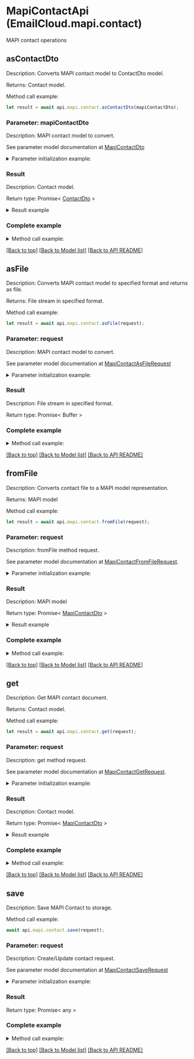 # MapiContactApi (EmailCloud.mapi.contact)

MAPI contact operations

<a name="asContactDto"></a>
## **asContactDto**

Description: Converts MAPI contact model to ContactDto model.             

Returns: Contact model.

Method call example:
```typescript
let result = await api.mapi.contact.asContactDto(mapiContactDto);
```

### Parameter: mapiContactDto

Description: MAPI contact model to convert.

See parameter model documentation at [MapiContactDto](MapiContactDto.md)

<details>
    <summary>Parameter initialization example:</summary>
    
```typescript
let mapiContactDto = Models.mapiContactDto()
    .electronicAddresses(Models.mapiContactElectronicAddressPropertySetDto()
        .defaultEmailAddress(Models.mapiContactElectronicAddressDto()
            .emailAddress('email@aspose.com')
            .build())
        .build())
    .nameInfo(Models.mapiContactNamePropertySetDto()
        .givenName('Alex')
        .surname('Thomas')
        .build())
    .personalInfo(Models.mapiContactPersonalInfoPropertySetDto()
        .businessHomePage('www.aspose.com')
        .build())
    .professionalInfo(Models.mapiContactProfessionalPropertySetDto()
        .profession('GENERAL DIRECTOR')
        .build())
    .telephones(Models.mapiContactTelephonePropertySetDto()
        .primaryTelephoneNumber('+49 211 4247 21')
        .build())
    .build();
```

</details>

### Result

Description: Contact model.

Return type: Promise< [ContactDto](ContactDto.md) >

<details>
    <summary>Result example</summary>

```typescript
let result = Models.contactDto()
    .attachments([
        Models.attachment()
            .name('attachment.txt')
            .base64Data('U29tZSBmaWxlIGNvbnRlbnQ=')
            .build()])
    .displayName('Alex Thomas')
    .emailAddresses([
        Models.emailAddress()
            .category(Models.enumWithCustomOfEmailAddressCategory()
                .value('Custom')
                .description('Partners')
                .build())
            .displayName('Alex Thomas Partners')
            .preferred(true)
            .address('email@aspose.com')
            .build()])
    .gender('Male')
    .givenName('Alex')
    .phoneNumbers([
        Models.phoneNumber()
            .category(Models.enumWithCustomOfPhoneNumberCategory()
                .value('Office')
                .build())
            .number('+49 211 4247 21')
            .preferred(true)
            .build()])
    .profession('GENERAL DIRECTOR')
    .surname('Thomas')
    .urls([
        Models.url()
            .category(Models.enumWithCustomOfUrlCategory()
                .value('Work')
                .build())
            .preferred(true)
            .href('www.aspose.com')
            .build()])
    .build();
```

</details>


### Complete example

<details>
    <summary>Method call example:</summary>

```typescript
const api = new EmailCloud(app_key, app_sid);

// Prepare parameters:
let mapiContactDto = Models.mapiContactDto()
    .electronicAddresses(Models.mapiContactElectronicAddressPropertySetDto()
        .defaultEmailAddress(Models.mapiContactElectronicAddressDto()
            .emailAddress('email@aspose.com')
            .build())
        .build())
    .nameInfo(Models.mapiContactNamePropertySetDto()
        .givenName('Alex')
        .surname('Thomas')
        .build())
    .personalInfo(Models.mapiContactPersonalInfoPropertySetDto()
        .businessHomePage('www.aspose.com')
        .build())
    .professionalInfo(Models.mapiContactProfessionalPropertySetDto()
        .profession('GENERAL DIRECTOR')
        .build())
    .telephones(Models.mapiContactTelephonePropertySetDto()
        .primaryTelephoneNumber('+49 211 4247 21')
        .build())
    .build();

// Call method:
let result = await api.mapi.contact.asContactDto(mapiContactDto);

// Result example:
result = Models.contactDto()
    .attachments([
        Models.attachment()
            .name('attachment.txt')
            .base64Data('U29tZSBmaWxlIGNvbnRlbnQ=')
            .build()])
    .displayName('Alex Thomas')
    .emailAddresses([
        Models.emailAddress()
            .category(Models.enumWithCustomOfEmailAddressCategory()
                .value('Custom')
                .description('Partners')
                .build())
            .displayName('Alex Thomas Partners')
            .preferred(true)
            .address('email@aspose.com')
            .build()])
    .gender('Male')
    .givenName('Alex')
    .phoneNumbers([
        Models.phoneNumber()
            .category(Models.enumWithCustomOfPhoneNumberCategory()
                .value('Office')
                .build())
            .number('+49 211 4247 21')
            .preferred(true)
            .build()])
    .profession('GENERAL DIRECTOR')
    .surname('Thomas')
    .urls([
        Models.url()
            .category(Models.enumWithCustomOfUrlCategory()
                .value('Work')
                .build())
            .preferred(true)
            .href('www.aspose.com')
            .build()])
    .build();
```

</details>

[[Back to top]](#) [[Back to Model list]](Models.md) [[Back to API README]](README.md)

<a name="asFile"></a>
## **asFile**

Description: Converts MAPI contact model to specified format and returns as file.             

Returns: File stream in specified format.

Method call example:
```typescript
let result = await api.mapi.contact.asFile(request);
```

### Parameter: request

Description: MAPI contact model to convert.

See parameter model documentation at [MapiContactAsFileRequest](MapiContactAsFileRequest.md)

<details>
    <summary>Parameter initialization example:</summary>
    
```typescript
let request = Models.mapiContactAsFileRequest()
    .format('Msg')
    .value(Models.mapiContactDto()
        .electronicAddresses(Models.mapiContactElectronicAddressPropertySetDto()
            .defaultEmailAddress(Models.mapiContactElectronicAddressDto()
                .emailAddress('email@aspose.com')
                .build())
            .build())
        .nameInfo(Models.mapiContactNamePropertySetDto()
            .givenName('Alex')
            .surname('Thomas')
            .build())
        .personalInfo(Models.mapiContactPersonalInfoPropertySetDto()
            .businessHomePage('www.aspose.com')
            .build())
        .professionalInfo(Models.mapiContactProfessionalPropertySetDto()
            .profession('GENERAL DIRECTOR')
            .build())
        .telephones(Models.mapiContactTelephonePropertySetDto()
            .primaryTelephoneNumber('+49 211 4247 21')
            .build())
        .build())
    .build();
```

</details>

### Result

Description: File stream in specified format.

Return type: Promise< Buffer >

### Complete example

<details>
    <summary>Method call example:</summary>

```typescript
const api = new EmailCloud(app_key, app_sid);

// Prepare parameters:
let request = Models.mapiContactAsFileRequest()
    .format('Msg')
    .value(Models.mapiContactDto()
        .electronicAddresses(Models.mapiContactElectronicAddressPropertySetDto()
            .defaultEmailAddress(Models.mapiContactElectronicAddressDto()
                .emailAddress('email@aspose.com')
                .build())
            .build())
        .nameInfo(Models.mapiContactNamePropertySetDto()
            .givenName('Alex')
            .surname('Thomas')
            .build())
        .personalInfo(Models.mapiContactPersonalInfoPropertySetDto()
            .businessHomePage('www.aspose.com')
            .build())
        .professionalInfo(Models.mapiContactProfessionalPropertySetDto()
            .profession('GENERAL DIRECTOR')
            .build())
        .telephones(Models.mapiContactTelephonePropertySetDto()
            .primaryTelephoneNumber('+49 211 4247 21')
            .build())
        .build())
    .build();

// Call method:
let result = await api.mapi.contact.asFile(request);
```

</details>

[[Back to top]](#) [[Back to Model list]](Models.md) [[Back to API README]](README.md)

<a name="fromFile"></a>
## **fromFile**

Description: Converts contact file to a MAPI model representation.             

Returns: MAPI model

Method call example:
```typescript
let result = await api.mapi.contact.fromFile(request);
```

### Parameter: request

Description: fromFile method request.

See parameter model documentation at [MapiContactFromFileRequest](MapiContactFromFileRequest.md).

<details>
    <summary>Parameter initialization example:</summary>
    
```typescript
let request = Models.MapiContactFromFileRequest()
    .format('Msg')
    .file(fs.readFileSync('/path/to/contact.msg'))
    .build();
```

</details>

### Result

Description: MAPI model

Return type: Promise< [MapiContactDto](MapiContactDto.md) >

<details>
    <summary>Result example</summary>

```typescript
let result = Models.mapiContactDto()
    .electronicAddresses(Models.mapiContactElectronicAddressPropertySetDto()
        .defaultEmailAddress(Models.mapiContactElectronicAddressDto()
            .emailAddress('email@aspose.com')
            .build())
        .build())
    .nameInfo(Models.mapiContactNamePropertySetDto()
        .givenName('Alex')
        .surname('Thomas')
        .build())
    .personalInfo(Models.mapiContactPersonalInfoPropertySetDto()
        .businessHomePage('www.aspose.com')
        .build())
    .professionalInfo(Models.mapiContactProfessionalPropertySetDto()
        .profession('GENERAL DIRECTOR')
        .build())
    .telephones(Models.mapiContactTelephonePropertySetDto()
        .primaryTelephoneNumber('+49 211 4247 21')
        .build())
    .build();
```

</details>


### Complete example

<details>
    <summary>Method call example:</summary>

```typescript
const api = new EmailCloud(app_key, app_sid);

// Prepare parameters:
let request = Models.MapiContactFromFileRequest()
    .format('Msg')
    .file(fs.readFileSync('/path/to/contact.msg'))
    .build();

// Call method:
let result = await api.mapi.contact.fromFile(request);

// Result example:
result = Models.mapiContactDto()
    .electronicAddresses(Models.mapiContactElectronicAddressPropertySetDto()
        .defaultEmailAddress(Models.mapiContactElectronicAddressDto()
            .emailAddress('email@aspose.com')
            .build())
        .build())
    .nameInfo(Models.mapiContactNamePropertySetDto()
        .givenName('Alex')
        .surname('Thomas')
        .build())
    .personalInfo(Models.mapiContactPersonalInfoPropertySetDto()
        .businessHomePage('www.aspose.com')
        .build())
    .professionalInfo(Models.mapiContactProfessionalPropertySetDto()
        .profession('GENERAL DIRECTOR')
        .build())
    .telephones(Models.mapiContactTelephonePropertySetDto()
        .primaryTelephoneNumber('+49 211 4247 21')
        .build())
    .build();
```

</details>

[[Back to top]](#) [[Back to Model list]](Models.md) [[Back to API README]](README.md)

<a name="get"></a>
## **get**

Description: Get MAPI contact document.             

Returns: Contact model.

Method call example:
```typescript
let result = await api.mapi.contact.get(request);
```

### Parameter: request

Description: get method request.

See parameter model documentation at [MapiContactGetRequest](MapiContactGetRequest.md).

<details>
    <summary>Parameter initialization example:</summary>
    
```typescript
let request = Models.MapiContactGetRequest()
    .format('VCard')
    .fileName('contact.vcf')
    .folder('folder/on/storage')
    .storage('First Storage')
    .build();
```

</details>

### Result

Description: Contact model.

Return type: Promise< [MapiContactDto](MapiContactDto.md) >

<details>
    <summary>Result example</summary>

```typescript
let result = Models.mapiContactDto()
    .electronicAddresses(Models.mapiContactElectronicAddressPropertySetDto()
        .defaultEmailAddress(Models.mapiContactElectronicAddressDto()
            .emailAddress('email@aspose.com')
            .build())
        .build())
    .nameInfo(Models.mapiContactNamePropertySetDto()
        .givenName('Alex')
        .surname('Thomas')
        .build())
    .personalInfo(Models.mapiContactPersonalInfoPropertySetDto()
        .businessHomePage('www.aspose.com')
        .build())
    .professionalInfo(Models.mapiContactProfessionalPropertySetDto()
        .profession('GENERAL DIRECTOR')
        .build())
    .telephones(Models.mapiContactTelephonePropertySetDto()
        .primaryTelephoneNumber('+49 211 4247 21')
        .build())
    .build();
```

</details>


### Complete example

<details>
    <summary>Method call example:</summary>

```typescript
const api = new EmailCloud(app_key, app_sid);

// Prepare parameters:
let request = Models.MapiContactGetRequest()
    .format('VCard')
    .fileName('contact.vcf')
    .folder('folder/on/storage')
    .storage('First Storage')
    .build();

// Call method:
let result = await api.mapi.contact.get(request);

// Result example:
result = Models.mapiContactDto()
    .electronicAddresses(Models.mapiContactElectronicAddressPropertySetDto()
        .defaultEmailAddress(Models.mapiContactElectronicAddressDto()
            .emailAddress('email@aspose.com')
            .build())
        .build())
    .nameInfo(Models.mapiContactNamePropertySetDto()
        .givenName('Alex')
        .surname('Thomas')
        .build())
    .personalInfo(Models.mapiContactPersonalInfoPropertySetDto()
        .businessHomePage('www.aspose.com')
        .build())
    .professionalInfo(Models.mapiContactProfessionalPropertySetDto()
        .profession('GENERAL DIRECTOR')
        .build())
    .telephones(Models.mapiContactTelephonePropertySetDto()
        .primaryTelephoneNumber('+49 211 4247 21')
        .build())
    .build();
```

</details>

[[Back to top]](#) [[Back to Model list]](Models.md) [[Back to API README]](README.md)

<a name="save"></a>
## **save**

Description: Save MAPI Contact to storage.             

Method call example:
```typescript
await api.mapi.contact.save(request);
```

### Parameter: request

Description: Create/Update contact request.

See parameter model documentation at [MapiContactSaveRequest](MapiContactSaveRequest.md)

<details>
    <summary>Parameter initialization example:</summary>
    
```typescript
let request = Models.mapiContactSaveRequest()
    .format('Msg')
    .storageFile(Models.storageFileLocation()
        .fileName('contact.msg')
        .storage('First Storage')
        .folderPath('file/location/folder/on/storage')
        .build())
    .value(Models.mapiContactDto()
        .electronicAddresses(Models.mapiContactElectronicAddressPropertySetDto()
            .defaultEmailAddress(Models.mapiContactElectronicAddressDto()
                .emailAddress('email@aspose.com')
                .build())
            .build())
        .nameInfo(Models.mapiContactNamePropertySetDto()
            .givenName('Alex')
            .surname('Thomas')
            .build())
        .personalInfo(Models.mapiContactPersonalInfoPropertySetDto()
            .businessHomePage('www.aspose.com')
            .build())
        .professionalInfo(Models.mapiContactProfessionalPropertySetDto()
            .profession('GENERAL DIRECTOR')
            .build())
        .telephones(Models.mapiContactTelephonePropertySetDto()
            .primaryTelephoneNumber('+49 211 4247 21')
            .build())
        .build())
    .build();
```

</details>

### Result

Return type: Promise< any >

### Complete example

<details>
    <summary>Method call example:</summary>

```typescript
const api = new EmailCloud(app_key, app_sid);

// Prepare parameters:
let request = Models.mapiContactSaveRequest()
    .format('Msg')
    .storageFile(Models.storageFileLocation()
        .fileName('contact.msg')
        .storage('First Storage')
        .folderPath('file/location/folder/on/storage')
        .build())
    .value(Models.mapiContactDto()
        .electronicAddresses(Models.mapiContactElectronicAddressPropertySetDto()
            .defaultEmailAddress(Models.mapiContactElectronicAddressDto()
                .emailAddress('email@aspose.com')
                .build())
            .build())
        .nameInfo(Models.mapiContactNamePropertySetDto()
            .givenName('Alex')
            .surname('Thomas')
            .build())
        .personalInfo(Models.mapiContactPersonalInfoPropertySetDto()
            .businessHomePage('www.aspose.com')
            .build())
        .professionalInfo(Models.mapiContactProfessionalPropertySetDto()
            .profession('GENERAL DIRECTOR')
            .build())
        .telephones(Models.mapiContactTelephonePropertySetDto()
            .primaryTelephoneNumber('+49 211 4247 21')
            .build())
        .build())
    .build();

// Call method:
await api.mapi.contact.save(request);
```

</details>

[[Back to top]](#) [[Back to Model list]](Models.md) [[Back to API README]](README.md)

